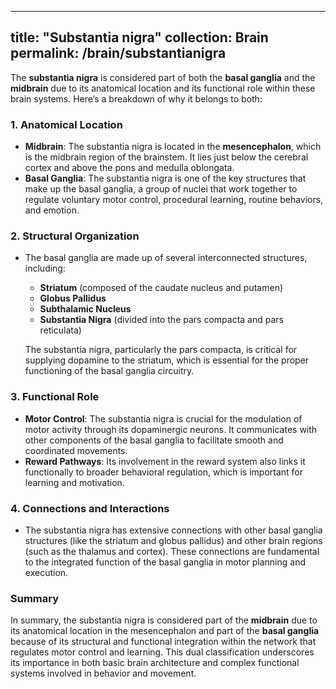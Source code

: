 ---
title: "Substantia nigra"
collection: Brain
permalink: /brain/substantianigra
--

The **substantia nigra** is considered part of both the **basal ganglia** and the **midbrain** due to its anatomical location and its functional role within these brain systems. Here’s a breakdown of why it belongs to both:

### 1. **Anatomical Location**
- **Midbrain**: The substantia nigra is located in the **mesencephalon**, which is the midbrain region of the brainstem. It lies just below the cerebral cortex and above the pons and medulla oblongata.
- **Basal Ganglia**: The substantia nigra is one of the key structures that make up the basal ganglia, a group of nuclei that work together to regulate voluntary motor control, procedural learning, routine behaviors, and emotion.

### 2. **Structural Organization**
- The basal ganglia are made up of several interconnected structures, including:
  - **Striatum** (composed of the caudate nucleus and putamen)
  - **Globus Pallidus**
  - **Subthalamic Nucleus**
  - **Substantia Nigra** (divided into the pars compacta and pars reticulata)
  
  The substantia nigra, particularly the pars compacta, is critical for supplying dopamine to the striatum, which is essential for the proper functioning of the basal ganglia circuitry.

### 3. **Functional Role**
- **Motor Control**: The substantia nigra is crucial for the modulation of motor activity through its dopaminergic neurons. It communicates with other components of the basal ganglia to facilitate smooth and coordinated movements.
- **Reward Pathways**: Its involvement in the reward system also links it functionally to broader behavioral regulation, which is important for learning and motivation.

### 4. **Connections and Interactions**
- The substantia nigra has extensive connections with other basal ganglia structures (like the striatum and globus pallidus) and other brain regions (such as the thalamus and cortex). These connections are fundamental to the integrated function of the basal ganglia in motor planning and execution.

### Summary
In summary, the substantia nigra is considered part of the **midbrain** due to its anatomical location in the mesencephalon and part of the **basal ganglia** because of its structural and functional integration within the network that regulates motor control and learning. This dual classification underscores its importance in both basic brain architecture and complex functional systems involved in behavior and movement.
